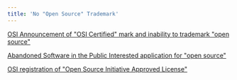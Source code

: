 ```yaml
---
title: 'No "Open Source" Trademark'
---
```


[OSI Announcement of "OSI Certified" mark and inability to trademark "open source"](https://opensource.org/pressreleases/certified-open-source.php)

[Abandoned Software in the Public Interested application for "open source"](https://tsdr.uspto.gov/#caseNumber=75439502&caseType=SERIAL_NO&searchType=statusSearch)

[OSI registration of "Open Source Initiative Approved License"](https://tsdr.uspto.gov/#caseNumber=78813707&caseSearchType=US_APPLICATION&caseType=SERIAL_NO&searchType=statusSearch)
